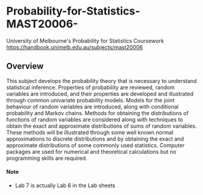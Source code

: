 # Probability-for-Statistics-MAST20006-
University of Melbourne's Probability for Statistics Coursework
https://handbook.unimelb.edu.au/subjects/mast20006

## Overview
This subject develops the probability theory that is necessary to understand statistical inference. Properties of probability are reviewed, random variables are introduced, and their properties are developed and illustrated through common univariate probability models. Models for the joint behaviour of random variables are introduced, along with conditional probability and Markov chains. Methods for obtaining the distributions of functions of random variables are considered along with techniques to obtain the exact and approximate distributions of sums of random variables. These methods will be illustrated through some well known normal approximations to discrete distributions and by obtaining the exact and approximate distributions of some commonly used statistics. Computer packages are used for numerical and theoretical calculations but no programming skills are required.

#### Note
- Lab 7 is actually Lab 6 in the Lab sheets
